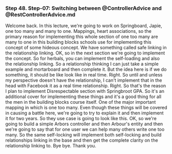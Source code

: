 ### Step 48. Step-07: Switching between @ControllerAdvice and @RestControllerAdvice.md
Welcome back. In this lecture, we're going to work on Springboard, Japie, one too many and many to one. Mappings, heart associations, so the primary reason for implementing this whole section of one too many are many to one in this building blocks schools use for implementing this concept of some hideous concept. We have something called safe linking in the relationship linking. OK, so in the next section we're going to implement the concept. So for herbals, you can implement the self-loading and also the relationship linking. So a relationship thinking I can just take a simple example and mortarboard and then complete it. But the idea here is if we do something, it should be like look like in real time. Right. So until and unless my perspective doesn't have the relationship, I can't implement that in the head with Facebook it as a real time relationship. Right. So that's the reason I plan to implement Disrespectable section with Springbroot GPA. So it's an additional cover for implementing these things and it's a good thing for all the men in the building blocks course itself. One of the major important mapping in which is one too many. Even though these things will be covered in causing a battle here, we're going to try to explain it and then implement it for two years. So they use case is going to look like this. OK, so we're going to build a simple Arbors controller and then Arbour's entity and then we're going to say that for one user we can help many others write one too many. So the same self-locking will implement both self-locking and build relationships linking in the base and then get the complete clarity on the relationship linking to. Bye bye. Thank you. 
